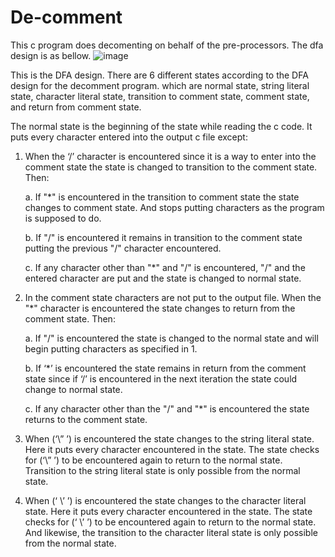 # De-comment
This c program does decomenting on behalf of the pre-processors.
The dfa design is as bellow.
![image](https://user-images.githubusercontent.com/93342851/200265043-a94ab539-d828-4f6e-9d8e-21922736720a.png)

This is the DFA design. There are 6 different states according to the DFA design for the decomment program. which are normal state, string literal state, character literal state, transition to comment state, comment state, and return from comment state.

The normal state is the beginning of the state while reading the c code. It puts every character entered into the output c file except:
1. When the ‘/’ character is encountered since it is a way to enter into the comment state the state is changed to transition to the comment state. Then:
    
    a. If "*" is encountered in the transition to comment state the state changes to comment state. And stops putting characters as the program is supposed to do. 
    
    b. If "/" is encountered it remains in transition to the comment state putting the previous "/" character encountered. 
    
    c. If any character other than "*" and "/" is encountered, "/" and the entered character are put and the state is changed to normal state.
   
2. In the comment state characters are not put to the output file. When the "*" character is encountered the state changes to return from the comment state. Then:

    a. If "/" is encountered the state is changed to the normal state and will begin putting characters as specified in 1. 
    
    b. If ‘*’ is encountered the state remains in return from the comment state since if ‘/’ is encountered in the next iteration the state could change to normal state. 
    
    c. If any character other than the "/" and "*" is encountered the state returns to the comment state.

3. When (‘\” ’) is encountered the state changes to the string literal state. Here it puts every character encountered in the state. The state checks for (‘\” ’) to be encountered again to return to the normal state. Transition to the string literal state is only possible from the normal state.

4. When (‘ \’ ’) is encountered the state changes to the character literal state. Here it puts every character encountered in the state. The state checks for (‘ \’ ’) to be encountered again to return to the normal state. And likewise, the transition to the character literal state is only possible from the normal state. 
